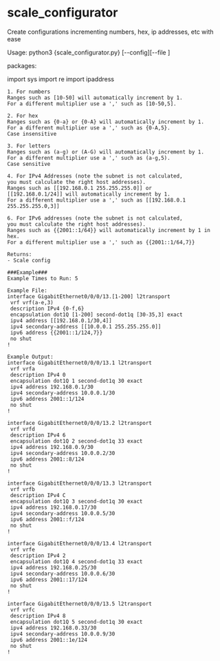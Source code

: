 # scale_configurator
Create configurations incrementing numbers, hex, ip addresses, etc with ease

Usage: python3 {scale_configurator.py} [--config][--file <filename>]
<prompted for number of runs>

packages:

import sys
import re
import ipaddress


    
    1. For numbers
    Ranges such as [10-50] will automatically increment by 1.
    For a different multiplier use a ',' such as [10-50,5].
    
    2. For hex
    Ranges such as {0-a} or {0-A} will automatically increment by 1.
    For a different multiplier use a ',' such as {0-A,5}.
    Case insensitive
    
    3. For letters
    Ranges such as (a-g) or (A-G) will automatically increment by 1.
    For a different multiplier use a ',' such as (a-g,5).
    Case sensitive
    
    4. For IPv4 Addresses (note the subnet is not calculated,
    you must calculate the right host addresses).
    Ranges such as [[192.168.0.1 255.255.255.0]] or
    [[192.168.0.1/24]] will automatically increment by 1.
    For a different multiplier use a ',' such as [[192.168.0.1 255.255.255.0,3]]
    
    6. For IPv6 addresses (note the subnet is not calculated,
    you must calculate the right host addresses).
    Ranges such as {{2001::1/64}} will automatically increment by 1 in hex.
    For a different multiplier use a ',' such as {{2001::1/64,7}}
    
    Returns:
    - Scale config

    ###Example###
    Example Times to Run: 5

    Example File:
    interface GigabitEthernet0/0/0/13.[1-200] l2transport
     vrf vrf(a-e,3)
     description IPv4 {0-f,6}
     encapsulation dot1Q [1-200] second-dot1q [30-35,3] exact
     ipv4 address [[192.168.0.1/30,4]]
     ipv4 secondary-address [[10.0.0.1 255.255.255.0]]
     ipv6 address {{2001::1/124,7}}
     no shut
    !

    Example Output:
    interface GigabitEthernet0/0/0/13.1 l2transport
     vrf vrfa
     description IPv4 0
     encapsulation dot1Q 1 second-dot1q 30 exact
     ipv4 address 192.168.0.1/30
     ipv4 secondary-address 10.0.0.1/30
     ipv6 address 2001::1/124
     no shut
    !

    interface GigabitEthernet0/0/0/13.2 l2transport
     vrf vrfd
     description IPv4 6
     encapsulation dot1Q 2 second-dot1q 33 exact
     ipv4 address 192.168.0.9/30
     ipv4 secondary-address 10.0.0.2/30
     ipv6 address 2001::8/124
     no shut
    !

    interface GigabitEthernet0/0/0/13.3 l2transport
     vrf vrfb
     description IPv4 C
     encapsulation dot1Q 3 second-dot1q 30 exact
     ipv4 address 192.168.0.17/30
     ipv4 secondary-address 10.0.0.5/30
     ipv6 address 2001::f/124
     no shut
    !

    interface GigabitEthernet0/0/0/13.4 l2transport
     vrf vrfe
     description IPv4 2
     encapsulation dot1Q 4 second-dot1q 33 exact
     ipv4 address 192.168.0.25/30
     ipv4 secondary-address 10.0.0.6/30
     ipv6 address 2001::17/124
     no shut
    !

    interface GigabitEthernet0/0/0/13.5 l2transport
     vrf vrfc
     description IPv4 8
     encapsulation dot1Q 5 second-dot1q 30 exact
     ipv4 address 192.168.0.33/30
     ipv4 secondary-address 10.0.0.9/30
     ipv6 address 2001::1e/124
     no shut
    !

